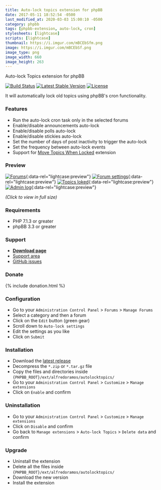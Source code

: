 ```yaml
---
title: Auto-lock topics extension for phpBB
date: 2017-05-11 18:52:54 -0500
last_modified_at: 2020-03-03 15:00:10 -0500
category: phpbb
tags: [phpbb-extension, auto-lock, cron]
stylesheets: [lightcase]
scripts: [lightcase]
thumbnail: https://i.imgur.com/mBCEbSfm.png
image: https://i.imgur.com/mBCEbSf.png
image_type: png
image_width: 660
image_height: 263
---
```

Auto-lock Topics extension for phpBB

[![Build Status](https://img.shields.io/travis/AlfredoRamos/phpbb-ext-auto-lock-topics.svg?style=flat-square)](https://travis-ci.org/AlfredoRamos/phpbb-ext-auto-lock-topics)
[![Latest Stable Version](https://img.shields.io/github/tag/AlfredoRamos/phpbb-ext-auto-lock-topics.svg?label=stable&style=flat-square)](https://github.com/AlfredoRamos/phpbb-ext-auto-lock-topics/releases)
[![License](https://img.shields.io/github/license/AlfredoRamos/phpbb-ext-auto-lock-topics.svg?style=flat-square)](https://raw.githubusercontent.com/AlfredoRamos/phpbb-ext-auto-lock-topics/master/license.txt)

It will automatically lock old topics using phpBB's cron functionality.

<!-- more -->
### Features

- Run the auto-lock cron task only in the selected forums
- Enable/disable announcements auto-lock
- Enable/disable polls auto-lock
- Enable/disable stickies auto-lock
- Set the number of days of post inactivity to trigger the auto-lock
- Set the frequency between auto-lock events
- Support for [Move Topics When Locked](https://www.phpbb.com/customise/db/extension/move_topics_when_locked/) extension

### Preview

[![Forums](https://i.imgur.com/aBjwVBpb.png)](https://i.imgur.com/aBjwVBp.png){:data-rel="lightcase:preview"}
[![Forum settings](https://i.imgur.com/mBCEbSfb.png)](https://i.imgur.com/mBCEbSf.png){:data-rel="lightcase:preview"}
[![Topics loked](https://i.imgur.com/uM7dkoGb.png)](https://i.imgur.com/uM7dkoG.png){:data-rel="lightcase:preview"}
[![Admin log](https://i.imgur.com/PIOhYf7b.png)](https://i.imgur.com/PIOhYf7.png){:data-rel="lightcase:preview"}

*(Click to view in full size)*

### Requirements

- PHP 7.1.3 or greater
- phpBB 3.3 or greater

### Support

- [**Download page**](https://www.phpbb.com/customise/db/extension/auto_lock_topics/)
- [Support area](https://www.phpbb.com/customise/db/extension/auto_lock_topics/support)
- [GitHub issues](https://github.com/AlfredoRamos/phpbb-ext-auto-lock-topics/issues)

### Donate

{% include donation.html %}

### Configuration

- Go to your `Administration Control Panel` > `Forums` > `Manage Forums`
- Select a category and then a forum
- Click on the `Edit` button (green gear)
- Scroll down to `Auto-lock settings`
- Edit the settings as you like
- Click on `Submit`

### Installation

- Download the [latest release](https://github.com/AlfredoRamos/phpbb-ext-auto-lock-topics/releases)
- Decompress the `*.zip` or `*.tar.gz` file
- Copy the files and directories inside `{PHPBB_ROOT}/ext/alfredoramos/autolocktopics/`
- Go to your `Administration Control Panel` > `Customize` > `Manage extensions`
- Click on `Enable` and confirm

### Uninstallation

- Go to your `Administration Control Panel` > `Customize` > `Manage extensions`
- Click on `Disable` and confirm
- Go back to `Manage extensions` > `Auto-lock Topics` > `Delete data` and confirm

### Upgrade

- Uninstall the extension
- Delete all the files inside `{PHPBB_ROOT}/ext/alfredoramos/autolocktopics/`
- Download the new version
- Install the extension
